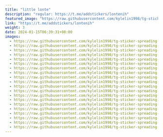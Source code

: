 ```yaml
---
title: "little lonte"
description: "regular: https://t.me/addstickers/lontenih"
featured_image: "https://raw.githubusercontent.com/kylelin1998/tg-sticker-spreading-worldwide-images/main/img/ee2e6005-be3c-4598-9a99-ac5efc26b54a.jpg"
link: "https://t.me/addstickers/lontenih"
weight: 3
date: 2024-01-15T06:39:31+08:00
images:
  - https://raw.githubusercontent.com/kylelin1998/tg-sticker-spreading-worldwide-images/main/img/ee2e6005-be3c-4598-9a99-ac5efc26b54a.jpg
  - https://raw.githubusercontent.com/kylelin1998/tg-sticker-spreading-worldwide-images/main/img/4bd65823-a54f-41d6-ae52-67baa59505f9.jpg
  - https://raw.githubusercontent.com/kylelin1998/tg-sticker-spreading-worldwide-images/main/img/c1620213-3fd5-462b-8f71-557be4bf8718.jpg
  - https://raw.githubusercontent.com/kylelin1998/tg-sticker-spreading-worldwide-images/main/img/30177113-47e9-4731-a617-a56d6828a517.jpg
  - https://raw.githubusercontent.com/kylelin1998/tg-sticker-spreading-worldwide-images/main/img/20a42010-1410-4cae-9260-9afa05fadcb5.jpg
  - https://raw.githubusercontent.com/kylelin1998/tg-sticker-spreading-worldwide-images/main/img/7a405f3c-2eec-4758-827d-01e5899c24a0.jpg
  - https://raw.githubusercontent.com/kylelin1998/tg-sticker-spreading-worldwide-images/main/img/0ed80bb9-0f75-409b-8d12-68fc065a0442.jpg
  - https://raw.githubusercontent.com/kylelin1998/tg-sticker-spreading-worldwide-images/main/img/60f1a1ee-306c-4112-ac88-3ee5c37703dd.jpg
  - https://raw.githubusercontent.com/kylelin1998/tg-sticker-spreading-worldwide-images/main/img/fdcd0a9f-3a75-4f27-b912-5c5d14621a7d.jpg
  - https://raw.githubusercontent.com/kylelin1998/tg-sticker-spreading-worldwide-images/main/img/aaf2f210-0380-4a45-bad8-5b43b077a712.jpg
  - https://raw.githubusercontent.com/kylelin1998/tg-sticker-spreading-worldwide-images/main/img/aac30c47-ee24-41e2-9f20-1837850ed161.jpg
  - https://raw.githubusercontent.com/kylelin1998/tg-sticker-spreading-worldwide-images/main/img/5ac67fa1-6399-4e2a-905f-a5087d6c93ed.jpg
  - https://raw.githubusercontent.com/kylelin1998/tg-sticker-spreading-worldwide-images/main/img/15d92a8e-7751-459d-b46c-beca648c49de.jpg
  - https://raw.githubusercontent.com/kylelin1998/tg-sticker-spreading-worldwide-images/main/img/b3bc53e9-f66b-40d5-8204-e28f58213282.jpg
  - https://raw.githubusercontent.com/kylelin1998/tg-sticker-spreading-worldwide-images/main/img/752af49b-47cf-4469-acb6-5722b5cf9b35.jpg
  - https://raw.githubusercontent.com/kylelin1998/tg-sticker-spreading-worldwide-images/main/img/1d8a78bb-1db3-4fa7-ae4a-613453dd63cc.jpg
  - https://raw.githubusercontent.com/kylelin1998/tg-sticker-spreading-worldwide-images/main/img/59241cd8-70ec-4f74-8455-dcc8a05bea12.jpg
  - https://raw.githubusercontent.com/kylelin1998/tg-sticker-spreading-worldwide-images/main/img/1b97354c-20f0-467a-8527-d2cb25b4909e.jpg
  - https://raw.githubusercontent.com/kylelin1998/tg-sticker-spreading-worldwide-images/main/img/1092b952-4909-47bd-afb2-65748fd12f21.jpg
  - https://raw.githubusercontent.com/kylelin1998/tg-sticker-spreading-worldwide-images/main/img/9be21fd4-466e-429d-957a-c90ea4b21d35.jpg
---
```

